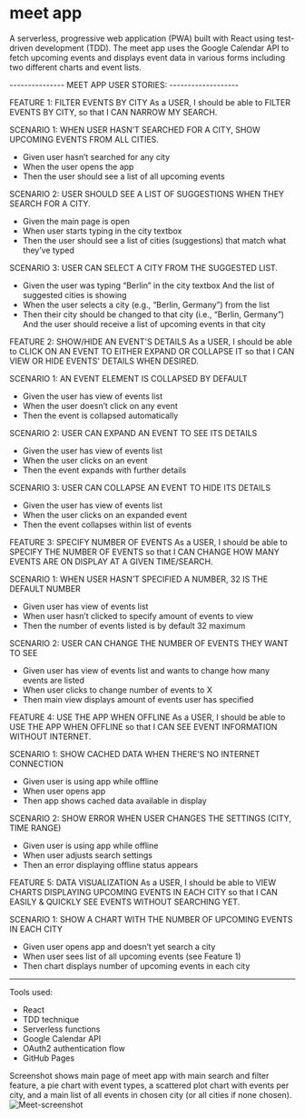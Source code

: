 # meet app
A serverless, progressive web application (PWA) built with React using test-driven
development (TDD). The meet app uses the Google Calendar API to fetch
upcoming events and displays event data in various forms including two different charts and event lists.

--------------- MEET APP USER STORIES: -------------------

FEATURE 1: FILTER EVENTS BY CITY
As a USER, I should be able to FILTER EVENTS BY CITY, so that I CAN NARROW MY SEARCH.

SCENARIO 1: WHEN USER HASN’T SEARCHED FOR A CITY, SHOW UPCOMING EVENTS FROM ALL CITIES.
- Given user hasn’t searched for any city
- When the user opens the app
- Then the user should see a list of all upcoming events

SCENARIO 2: USER SHOULD SEE A LIST OF SUGGESTIONS WHEN THEY SEARCH FOR A CITY.
- Given the main page is open
- When user starts typing in the city textbox
- Then the user should see a list of cities (suggestions) that match what they’ve typed

SCENARIO 3: USER CAN SELECT A CITY FROM THE SUGGESTED LIST.
- Given the user was typing “Berlin” in the city textbox
  And the list of suggested cities is showing
- When the user selects a city (e.g., “Berlin, Germany”) from the list
- Then their city should be changed to that city (i.e., “Berlin, Germany”)
  And the user should receive a list of upcoming events in that city

FEATURE 2: SHOW/HIDE AN EVENT'S DETAILS
As a USER, I should be able to CLICK ON AN EVENT TO EITHER EXPAND OR COLLAPSE IT so that I CAN VIEW OR HIDE EVENTS' DETAILS WHEN DESIRED.

SCENARIO 1: AN EVENT ELEMENT IS COLLAPSED BY DEFAULT
- Given the user has view of events list
- When the user doesn’t click on any event
- Then the event is collapsed automatically

SCENARIO 2: USER CAN EXPAND AN EVENT TO SEE ITS DETAILS
- Given the user has view of events list
- When the user clicks on an event
- Then the event expands with further details

SCENARIO 3: USER CAN COLLAPSE AN EVENT TO HIDE ITS DETAILS
- Given the user has view of events list
- When the user clicks on an expanded event
- Then the event collapses within list of events

FEATURE 3: SPECIFY NUMBER OF EVENTS
As a USER, I should be able to SPECIFY THE NUMBER OF EVENTS so that I CAN CHANGE HOW MANY EVENTS ARE ON DISPLAY AT A GIVEN TIME/SEARCH.

SCENARIO 1: WHEN USER HASN’T SPECIFIED A NUMBER, 32 IS THE DEFAULT NUMBER
- Given user has view of events list
- When user hasn’t clicked to specify amount of events to view
- Then the number of events listed is by default 32 maximum

SCENARIO 2: USER CAN CHANGE THE NUMBER OF EVENTS THEY WANT TO SEE
- Given user has view of events list and wants to change how many events are listed
- When user clicks to change number of events to X
- Then main view displays amount of events user has specified

FEATURE 4: USE THE APP WHEN OFFLINE
As a USER, I should be able to USE THE APP WHEN OFFLINE so that I CAN SEE EVENT INFORMATION WITHOUT INTERNET.

SCENARIO 1: SHOW CACHED DATA WHEN THERE’S NO INTERNET CONNECTION
- Given user is using app while offline
- When user opens app
- Then app shows cached data available in display

SCENARIO 2: SHOW ERROR WHEN USER CHANGES THE SETTINGS (CITY, TIME RANGE)
- Given user is using app while offline
- When user adjusts search settings
- Then an error displaying offline status appears

FEATURE 5: DATA VISUALIZATION
As a USER, I should be able to VIEW CHARTS DISPLAYING UPCOMING EVENTS IN EACH CITY so that I CAN EASILY & QUICKLY SEE EVENTS WITHOUT SEARCHING YET.

SCENARIO 1: SHOW A CHART WITH THE NUMBER OF UPCOMING EVENTS IN EACH CITY
- Given user opens app and doesn’t yet search a city
- When user sees list of all upcoming events (see Feature 1)
- Then chart displays number of upcoming events in each city

----------------------------------------------------------------------

Tools used:
- React
- TDD technique
- Serverless functions
- Google Calendar API
- OAuth2 authentication flow
- GitHub Pages

Screenshot shows main page of meet app with main search and filter feature, a pie chart with event types, a scattered plot chart with events per city, and a main list of all events in chosen city (or all cities if none chosen).
![Meet-screenshot](https://user-images.githubusercontent.com/91907563/181870811-a2d07ffd-729f-48e5-b856-e9bc5e4c72ed.png)
